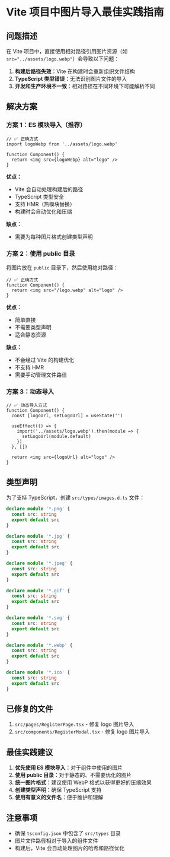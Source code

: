 # Vite 项目中图片导入最佳实践指南

## 问题描述

在 Vite 项目中，直接使用相对路径引用图片资源（如 `src="../assets/logo.webp"`）会导致以下问题：

1. **构建后路径失效**：Vite 在构建时会重新组织文件结构
2. **TypeScript 类型错误**：无法识别图片文件的导入
3. **开发和生产环境不一致**：相对路径在不同环境下可能解析不同

## 解决方案

### 方案 1：ES 模块导入（推荐）

```tsx
// ✅ 正确方式
import logoWebp from '../assets/logo.webp'

function Component() {
  return <img src={logoWebp} alt="logo" />
}
```

**优点：**
- Vite 会自动处理构建后的路径
- TypeScript 类型安全
- 支持 HMR（热模块替换）
- 构建时会自动优化和压缩

**缺点：**
- 需要为每种图片格式创建类型声明

### 方案 2：使用 public 目录

将图片放在 `public` 目录下，然后使用绝对路径：

```tsx
// ✅ 正确方式
function Component() {
  return <img src="/logo.webp" alt="logo" />
}
```

**优点：**
- 简单直接
- 不需要类型声明
- 适合静态资源

**缺点：**
- 不会经过 Vite 的构建优化
- 不支持 HMR
- 需要手动管理文件路径

### 方案 3：动态导入

```tsx
// ✅ 动态导入方式
function Component() {
  const [logoUrl, setLogoUrl] = useState('')
  
  useEffect(() => {
    import('../assets/logo.webp').then(module => {
      setLogoUrl(module.default)
    })
  }, [])
  
  return <img src={logoUrl} alt="logo" />
}
```

## 类型声明

为了支持 TypeScript，创建 `src/types/images.d.ts` 文件：

```typescript
declare module '*.png' {
  const src: string
  export default src
}

declare module '*.jpg' {
  const src: string
  export default src
}

declare module '*.jpeg' {
  const src: string
  export default src
}

declare module '*.gif' {
  const src: string
  export default src
}

declare module '*.svg' {
  const src: string
  export default src
}

declare module '*.webp' {
  const src: string
  export default src
}

declare module '*.ico' {
  const src: string
  export default src
}
```

## 已修复的文件

1. `src/pages/RegisterPage.tsx` - 修复 logo 图片导入
2. `src/components/RegisterModal.tsx` - 修复 logo 图片导入

## 最佳实践建议

1. **优先使用 ES 模块导入**：对于组件中使用的图片
2. **使用 public 目录**：对于静态的、不需要优化的图片
3. **统一图片格式**：建议使用 WebP 格式以获得更好的压缩效果
4. **创建类型声明**：确保 TypeScript 支持
5. **使用有意义的文件名**：便于维护和理解

## 注意事项

- 确保 `tsconfig.json` 中包含了 `src/types` 目录
- 图片文件路径相对于导入的组件文件
- 构建后，Vite 会自动处理图片的哈希和路径优化
